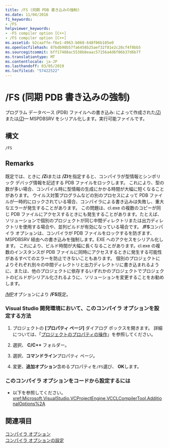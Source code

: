 ```yaml
---
title: /FS (同期 PDB 書き込みの強制)
ms.date: 11/04/2016
f1_keywords:
- /FS
helpviewer_keywords:
- -FS compiler option [C++]
- /FS compiler option [C++]
ms.assetid: b2caaffe-f6e1-4963-b068-648f06b105e0
ms.openlocfilehash: 87bdb98b57fa6458b25aef32f81e2c28cf4f8bb5
ms.sourcegitcommit: bff17488ac5538b8eaac57156a4d6f06b37d6b7f
ms.translationtype: MT
ms.contentlocale: ja-JP
ms.lasthandoff: 03/05/2019
ms.locfileid: "57422522"
---
```

# <a name="fs-force-synchronous-pdb-writes"></a>/FS (同期 PDB 書き込みの強制)

プログラム データベース (PDB) ファイルへの書き込み: によって作成された[/Zi](../../build/reference/z7-zi-zi-debug-information-format.md)または[/ZI](../../build/reference/z7-zi-zi-debug-information-format.md)— MSPDBSRV をシリアル化します。実行可能ファイルです。

## <a name="syntax"></a>構文

```
/FS
```

## <a name="remarks"></a>Remarks

既定では、ときに **/Zi**または **/ZI**を指定すると、コンパイラが型情報とシンボリック デバッグ情報を記述する PDB ファイルをロックします。 これにより、型の数が多い場合、コンパイル時に型情報の生成にかかる時間が大幅に短くなることがあります。 ウイルス対策プログラムなどの別のプロセスによって PDB ファイルが一時的にロックされている場合、コンパイラによる書き込みは失敗し、重大なエラーが発生することがあります。 この問題は、cl.exe の複数のコピーが同じ PDB ファイルにアクセスするときにも発生することがあります。たとえば、ソリューションで個別のプロジェクトが同じ中間ディレクトリまたは出力ディレクトリを使用する場合や、並列ビルドが有効になっている場合です。 **/FS**コンパイラ オプションは、コンパイラが PDB ファイルをロックするを防ぎます、MSPDBSRV 経由への書き込みを強制します。EXE へのアクセスをシリアル化します。 これにより、ビルド時間が大幅に長くなることがあります。cl.exe の複数のインスタンスが PDB ファイルに同時にアクセスするときに発生する可能性があるすべてのエラーを防止できないこともあります。 個別のプロジェクトによりそれぞれ別々の中間ディレクトリと出力ディレクトリに書き込まれるように、または、他のプロジェクトに依存するいずれかのプロジェクトでプロジェクトのビルドがシリアル化されるように、ソリューションを変更することをお勧めします。

[/MP](../../build/reference/mp-build-with-multiple-processes.md)オプションにより **/FS**既定。

### <a name="to-set-this-compiler-option-in-the-visual-studio-development-environment"></a>Visual Studio 開発環境において、このコンパイラ オプションを設定する方法

1. プロジェクトの **[プロパティ ページ]** ダイアログ ボックスを開きます。 詳細については、「[プロジェクトのプロパティの操作](../../ide/working-with-project-properties.md)」を参照してください。

1. 選択、 **C/C++** フォルダー。

1. 選択、**コマンドライン**プロパティ ページ。

1. 変更、**追加オプション**含めるプロパティを`/FS`選び、 **OK**します。

### <a name="to-set-this-compiler-option-programmatically"></a>このコンパイラ オプションをコードから設定するには

- 以下を参照してください。<xref:Microsoft.VisualStudio.VCProjectEngine.VCCLCompilerTool.AdditionalOptions%2A>

## <a name="see-also"></a>関連項目

[コンパイラ オプション](../../build/reference/compiler-options.md)<br/>
[コンパイラ オプションの設定](../../build/reference/setting-compiler-options.md)
